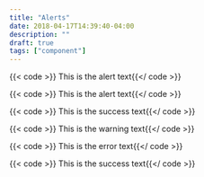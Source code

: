 ```yaml
---
title: "Alerts"
date: 2018-04-17T14:39:40-04:00
description: ""
draft: true
tags: ["component"]
---
```


{{< code >}} <rhdp-alert>This is the alert text</rhdp-alert>{{</ code >}}

{{< code >}} <rhdp-alert heading="Alert with a Heading:">This is the alert text</rhdp-alert>{{</ code >}}

{{< code >}} <rhdp-alert type="success" heading="Success Heading:">This is the success text</rhdp-alert>{{</ code >}}

{{< code >}} <rhdp-alert type="warning" heading="Warning Heading:">This is the warning text</rhdp-alert>{{</ code >}}

{{< code >}} <rhdp-alert type="error" heading="Error Heading:">This is the error text</rhdp-alert>{{</ code >}}

{{< code >}} <rhdp-alert type="info" size="xl" heading="Success Heading:">This is the success text</rhdp-alert>{{</ code >}}



